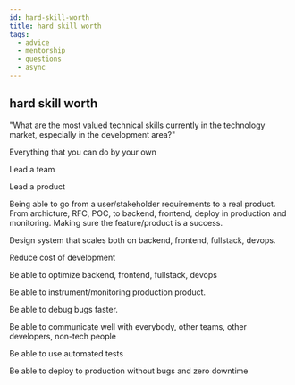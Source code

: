 ```yaml
---
id: hard-skill-worth
title: hard skill worth
tags:
  - advice
  - mentorship
  - questions
  - async
---
```


## hard skill worth

"What are the most valued technical skills currently in the technology market, especially in the development area?"

Everything that you can do by your own

Lead a team

Lead a product

Being able to go from a user/stakeholder requirements to a real product.
From archicture, RFC, POC, to backend, frontend, deploy in production and monitoring.
Making sure the feature/product is a success.

Design system that scales both on backend, frontend, fullstack, devops.

Reduce cost of development

Be able to optimize backend, frontend, fullstack, devops

Be able to instrument/monitoring production product.

Be able to debug bugs faster.

Be able to communicate well with everybody, other teams, other developers, non-tech people

Be able to use automated tests

Be able to deploy to production without bugs and zero downtime
